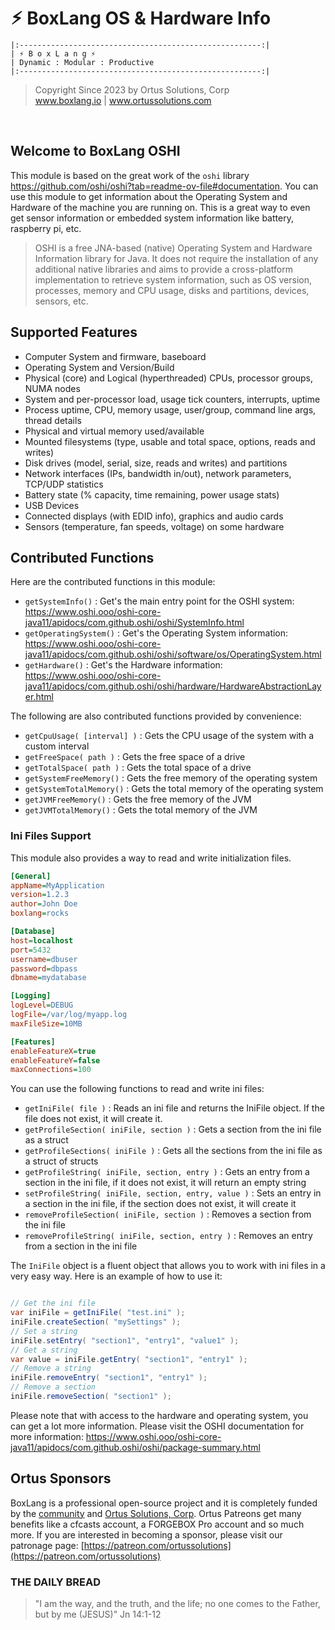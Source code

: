 # ⚡︎ BoxLang OS & Hardware Info

```
|:------------------------------------------------------:|
| ⚡︎ B o x L a n g ⚡︎
| Dynamic : Modular : Productive
|:------------------------------------------------------:|
```

<blockquote>
	Copyright Since 2023 by Ortus Solutions, Corp
	<br>
	<a href="https://www.boxlang.io">www.boxlang.io</a> |
	<a href="https://www.ortussolutions.com">www.ortussolutions.com</a>
</blockquote>

<p>&nbsp;</p>

## Welcome to BoxLang OSHI

This module is based on the great work of the `oshi` library https://github.com/oshi/oshi?tab=readme-ov-file#documentation.  You can use this module to get information about the Operating System and Hardware of the machine you are running on.  This is a great way to even get sensor information or embedded system information like battery, raspberry pi, etc.

> OSHI is a free JNA-based (native) Operating System and Hardware Information library for Java. It does not require the installation of any additional native libraries and aims to provide a cross-platform implementation to retrieve system information, such as OS version, processes, memory and CPU usage, disks and partitions, devices, sensors, etc.

## Supported Features

* Computer System and firmware, baseboard
* Operating System and Version/Build
* Physical (core) and Logical (hyperthreaded) CPUs, processor groups, NUMA nodes
* System and per-processor load, usage tick counters, interrupts, uptime
* Process uptime, CPU, memory usage, user/group, command line args, thread details
* Physical and virtual memory used/available
* Mounted filesystems (type, usable and total space, options, reads and writes)
* Disk drives (model, serial, size, reads and writes) and partitions
* Network interfaces (IPs, bandwidth in/out), network parameters, TCP/UDP statistics
* Battery state (% capacity, time remaining, power usage stats)
* USB Devices
* Connected displays (with EDID info), graphics and audio cards
* Sensors (temperature, fan speeds, voltage) on some hardware

## Contributed Functions

Here are the contributed functions in this module:

* `getSystemInfo()` : Get's the main entry point for the OSHI system: https://www.oshi.ooo/oshi-core-java11/apidocs/com.github.oshi/oshi/SystemInfo.html
* `getOperatingSystem()` : Get's the Operating System information: https://www.oshi.ooo/oshi-core-java11/apidocs/com.github.oshi/oshi/software/os/OperatingSystem.html
* `getHardware()` : Get's the Hardware information: https://www.oshi.ooo/oshi-core-java11/apidocs/com.github.oshi/oshi/hardware/HardwareAbstractionLayer.html

The following are also contributed functions provided by convenience:

* `getCpuUsage( [interval] )` : Gets the CPU usage of the system with a custom interval
* `getFreeSpace( path )` : Gets the free space of a drive
* `getTotalSpace( path )` : Gets the total space of a drive
* `getSystemFreeMemory()` : Gets the free memory of the operating system
* `getSystemTotalMemory()` : Gets the total memory of the operating system
* `getJVMFreeMemory()` : Gets the free memory of the JVM
* `getJVMTotalMemory()` : Gets the total memory of the JVM

### Ini Files Support

This module also provides a way to read and write initialization files.

```ini
[General]
appName=MyApplication
version=1.2.3
author=John Doe
boxlang=rocks

[Database]
host=localhost
port=5432
username=dbuser
password=dbpass
dbname=mydatabase

[Logging]
logLevel=DEBUG
logFile=/var/log/myapp.log
maxFileSize=10MB

[Features]
enableFeatureX=true
enableFeatureY=false
maxConnections=100
```

You can use the following functions to read and write ini files:

* `getIniFile( file )` : Reads an ini file and returns the IniFile object. If the file does not exist, it will create it.
* `getProfileSection( iniFile, section )` : Gets a section from the ini file as a struct
* `getProfileSections( iniFile )` : Gets all the sections from the ini file as a struct of structs
* `getProfileString( iniFile, section, entry )` : Gets an entry from a section in the ini file, if it does not exist, it will return an empty string
* `setProfileString( iniFile, section, entry, value )` : Sets an entry in a section in the ini file, if the section does not exist, it will create it
* `removeProfileSection( iniFile, section )` : Removes a section from the ini file
* `removeProfileString( iniFile, section, entry )` : Removes an entry from a section in the ini file

The `IniFile` object is a fluent object that allows you to work with ini files in a very easy way.  Here is an example of how to use it:

```java

// Get the ini file
var iniFile = getIniFile( "test.ini" );
iniFile.createSection( "mySettings" );
// Set a string
iniFile.setEntry( "section1", "entry1", "value1" );
// Get a string
var value = iniFile.getEntry( "section1", "entry1" );
// Remove a string
iniFile.removeEntry( "section1", "entry1" );
// Remove a section
iniFile.removeSection( "section1" );
```

Please note that with access to the hardware and operating system, you can get a lot more information.  Please visit the OSHI documentation for more information: https://www.oshi.ooo/oshi-core-java11/apidocs/com.github.oshi/oshi/package-summary.html

## Ortus Sponsors

BoxLang is a professional open-source project and it is completely funded by the [community](https://patreon.com/ortussolutions) and [Ortus Solutions, Corp](https://www.ortussolutions.com).  Ortus Patreons get many benefits like a cfcasts account, a FORGEBOX Pro account and so much more.  If you are interested in becoming a sponsor, please visit our patronage page: [https://patreon.com/ortussolutions](https://patreon.com/ortussolutions)

### THE DAILY BREAD

 > "I am the way, and the truth, and the life; no one comes to the Father, but by me (JESUS)" Jn 14:1-12
